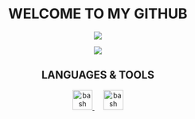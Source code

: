 <div align="center">

# WELCOME TO MY GITHUB

![](https://media.tenor.com/tHss08AyS24AAAAC/batman-the-dark-knight.gif)

![](https://komarev.com/ghpvc/?username=lanceleau02&color=grey)

## LANGUAGES & TOOLS

<p>

<a href="https://www.gnu.org/software/bash/" target="_blank"> <img src="https://www.vectorlogo.zone/logos/gnu_bash/gnu_bash-icon.svg" alt="bash" width="40" height="40"/> </a>
&emsp;
<a href="https://www.gnu.org/software/bash/" target="_blank"> <img src="https://www.vectorlogo.zone/logos/gnu_bash/gnu_bash-icon.svg" alt="bash" width="40" height="40"/> </a>

</p>

</div>
